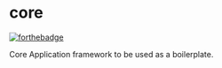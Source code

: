 # core
[![forthebadge](http://forthebadge.com/images/badges/fuck-it-ship-it.svg)](http://forthebadge.com)

Core Application framework to be used as a boilerplate.
